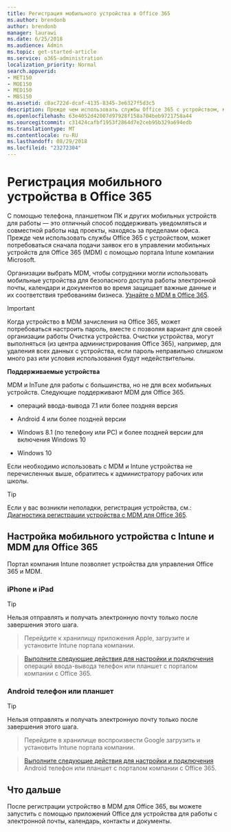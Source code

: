 ```yaml
---
title: Регистрация мобильного устройства в Office 365
ms.author: brendonb
author: brendonb
manager: laurawi
ms.date: 6/25/2018
ms.audience: Admin
ms.topic: get-started-article
ms.service: o365-administration
localization_priority: Normal
search.appverid:
- MET150
- MOE150
- MED150
- MBS150
ms.assetid: c8ac722d-dcaf-4135-8345-3e6327f5d3c5
description: Прежде чем использовать службы Office 365 с устройством, может потребоваться для регистрации в управлении мобильных устройств для Office 365 (MDM) выполните следующие действия. Для этого при добавлении работу или школе учетной записи электронной почты на устройство в первый раз.
ms.openlocfilehash: 63e4052d42007d97928f158a704beb9721758a44
ms.sourcegitcommit: c31424cafbf1953f2864d7e2ceb95b329a694edb
ms.translationtype: MT
ms.contentlocale: ru-RU
ms.lasthandoff: 08/29/2018
ms.locfileid: "23272304"
---
```

# <a name="enroll-your-mobile-device-in-office-365"></a>Регистрация мобильного устройства в Office 365

С помощью телефона, планшетном ПК и других мобильных устройств для работы — это отличный способ поддерживать уведомляться и совместной работы над проекты, находясь за пределами офиса. Прежде чем использовать службы Office 365 с устройством, может потребоваться сначала подачи заявок его в управлении мобильных устройств для Office 365 (MDM) с помощью портала Intune компании Microsoft.
  
Организации выбрать MDM, чтобы сотрудники могли использовать мобильные устройства для безопасного доступа работы электронной почты, календари и документов во время защищает важные данные и их соответствия требованиям бизнеса. [Узнайте о MDM в Office 365](https://go.microsoft.com/fwlink/?LinkId=615142).
  
> [!IMPORTANT]
> Когда устройство в MDM зачисления на Office 365, может потребоваться настроить пароль, вместе с позволяя вариант для своей организации работы Очистка устройства. Очистки устройства, могут выполняться (из центра администрирования Office 365), например, для удаления всех данных с устройства, если пароль неправильно слишком много раз или условия использования будут недействительны. 
  
 **Поддерживаемые устройства**
  
MDM и InTune для работы с большинства, но не для всех мобильных устройств. Следующие поддерживают MDM для Office 365.
  
- операций ввода-вывода 7.1 или более поздняя версия
    
- Android 4 или более поздней версии
    
- Windows 8.1 (по телефону или PC) и более поздней версии для включения Windows 10
    
- Windows 10
    
Если необходимо использовать с MDM и Intune устройства не перечисленных выше, обратитесь к администратору рабочих или школы.
  
> [!TIP]
> Если у вас возникли неполадки, регистрация устройства, см.: [Диагностика регистрации устройства с MDM для Office 365](troubleshoot-mdm.md). 
  
## <a name="set-up-your-mobile-device-with-intune-and-mdm-for-office-365"></a>Настройка мобильного устройства с Intune и MDM для Office 365

Портал компания Intune позволяет устройства для управления Office 365 и MDM.
  
### <a name="iphone-or-ipad"></a>iPhone и iPad

> [!TIP]
> Нельзя отправлять и получать электронную почту только после завершения этого шага. 
  
> Перейдите к хранилищу приложения Apple, загрузите и установите Intune портала компании.
    
> [Выполните следующие действия для настройки и подключения](https://go.microsoft.com/fwlink/?linkid=875316) операций ввода-вывода телефон или планшет с порталом компании с Office 365. 
    
### <a name="android-phone-or-tablet"></a>Android телефон или планшет

> [!TIP]
> Нельзя отправлять и получать электронную почту только после завершения этого шага. 
  
> Перейдите в хранилище воспроизвести Google загрузить и установить Intune портала компании.
    
> [Выполните следующие действия для настройки и подключения](https://go.microsoft.com/fwlink/?linkid=875317) Android телефон или планшет с порталом компании с Office 365. 
    
## <a name="whats-next"></a>Что дальше

После регистрации устройство в MDM для Office 365, вы можете запустить с помощью приложений Office для устройства для работы с электронной почты, календарь, контакты и документы.
  

